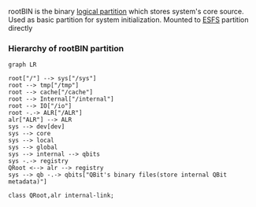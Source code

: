rootBIN is the binary [logical partition](Filesystem%20Hierarchy.md) which stores system's core source. Used as basic partition for system initialization. Mounted to [ESFS](ESFS.md) partition directly

### Hierarchy of rootBIN partition

```mermaid
graph LR

root["/"] --> sys["/sys"]
root --> tmp["/tmp"]
root --> cache["/cache"]
root --> Internal["/internal"]
root --> IO["/io"]
root -.-> ALR["/ALR"]
alr["ALR"] --> ALR
sys --> dev[dev]
sys --> core
sys --> local
sys --> global
sys --> internal --> qbits
sys -.-> registry
QRoot <--> alr --> registry
sys --> qb -.-> qbits["QBit's binary files(store internal QBit metadata)"]

class QRoot,alr internal-link;
```
